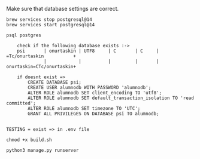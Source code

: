 Make sure that database settings are correct.

    brew services stop postgresql@14
    brew services start postgresql@14

    psql postgres

        check if the following database exists :-> 
        psi       | onurtaskin | UTF8     | C       | C     | =Tc/onurtaskin           +
                  |            |          |         |       | onurtaskin=CTc/onurtaskin+

        if doesnt exist => 
            CREATE DATABASE psi;
            CREATE USER alumnodb WITH PASSWORD 'alumnodb';
            ALTER ROLE alumnodb SET client_encoding TO 'utf8';
            ALTER ROLE alumnodb SET default_transaction_isolation TO 'read committed';
            ALTER ROLE alumnodb SET timezone TO 'UTC';
            GRANT ALL PRIVILEGES ON DATABASE psi TO alumnodb;                  


    TESTING = exist => in .env file

    chmod +x build.sh

    python3 manage.py runserver






